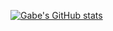 [![Gabe's GitHub stats](https://github-readme-stats.vercel.app/api?username=gabrielbarros36)](https://github.com/anuraghazra/github-readme-stats)
